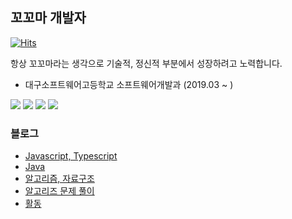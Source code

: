 ## 꼬꼬마 개발자
  
  
[![Hits](https://hits.seeyoufarm.com/api/count/incr/badge.svg?url=https%3A%2F%2Fgithub.com%2FChoi-jinwoo&count_bg=%2379C83D&title_bg=%23555555&icon=&icon_color=%23E7E7E7&title=hits&edge_flat=false)](https://hits.seeyoufarm.com)
  
항상 꼬꼬마라는 생각으로 기술적, 정신적 부분에서 성장하려고 노력합니다.

- 대구소프트웨어고등학교 소프트웨어개발과 (2019.03 ~ )


[![](https://img.shields.io/badge/facebook-link-blue?logo=facebook&style=for-the-badge)](https://www.facebook.com/ChoiJinwoo03/)
[![](https://img.shields.io/badge/github-link-black?logo=github&style=for-the-badge)](https://github.com/Choi-jinwoo)
[![](https://img.shields.io/badge/tistory-link-yellow?logo=kakao&style=for-the-badge)](https://wlswoo.tistory.com)
[![](https://img.shields.io/badge/notion-link-black?logo=notion&style=for-the-badge)](http://notion.so/wlswoo/Choi-Jinwoo-1d1…)

### 블로그
- [Javascript, Typescript](https://wlswoo.tistory.com/category/개발/Javscript%2CTypescript)
- [Java](https://wlswoo.tistory.com/category/개발/Java)
- [알고리즘, 자료구조](https://wlswoo.tistory.com/category/개발/알고리즘%2C%20자료구조)
- [알고리즈 문제 풀이](https://wlswoo.tistory.com/category/개발/알고리즘%20문제%20풀이)
- [활동](https://wlswoo.tistory.com/category/활동)
